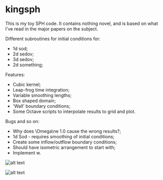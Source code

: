 # kingsph

This is my toy SPH code. It contains nothing novel, and is based on what I've read in the major papers on the subject.

Different subroutines for initial conditions for:
  * 1d sod;
  * 2d sedov;
  * 3d sedov;
  * 2d something;

Features:
  * Cubic kernel;
  * Leap-frog time integration;
  * Variable smoothing lengths;
  * Box shaped domain;
  * 'Wall' boundary conditions;
  * Some Octave scripts to interpolate results to grid and plot.

Bugs and so on:
  * Why does \Omega\ne 1.0 cause the wrong results?;
  * 1d Sod - requires smoothing of initial conditions;
  * Create some inflow/outflow boundary conditions;
  * Should have isometric arrangement to start with;
  * Implement w.

![alt text](https://raw.githubusercontent.com/jrcking/kingsph/master/img/tron.jpg  "Sedov explosion particle positions")

![alt text](https://raw.githubusercontent.com/jrcking/kingsph/master/img/tron2.jpg  "Sedov explosion viewed the proper way!")

